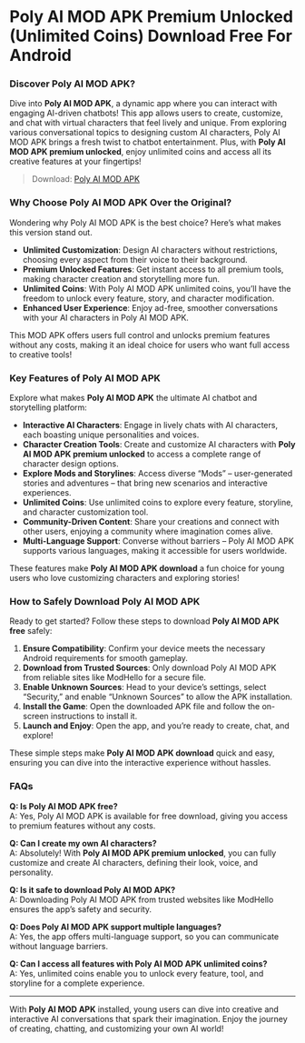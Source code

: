 # Poly AI MOD APK Premium Unlocked (Unlimited Coins) Download Free For Android

### Discover Poly AI MOD APK?

Dive into **Poly AI MOD APK**, a dynamic app where you can interact with engaging AI-driven chatbots! This app allows users to create, customize, and chat with virtual characters that feel lively and unique. From exploring various conversational topics to designing custom AI characters, Poly AI MOD APK brings a fresh twist to chatbot entertainment. Plus, with **Poly AI MOD APK premium unlocked**, enjoy unlimited coins and access all its creative features at your fingertips!

>Download: [Poly AI MOD APK](https://modhello.com/dramabox/)

### Why Choose Poly AI MOD APK Over the Original?

Wondering why Poly AI MOD APK is the best choice? Here’s what makes this version stand out. 

- **Unlimited Customization**: Design AI characters without restrictions, choosing every aspect from their voice to their background.
- **Premium Unlocked Features**: Get instant access to all premium tools, making character creation and storytelling more fun.
- **Unlimited Coins**: With Poly AI MOD APK unlimited coins, you’ll have the freedom to unlock every feature, story, and character modification.
- **Enhanced User Experience**: Enjoy ad-free, smoother conversations with your AI characters in Poly AI MOD APK.

This MOD APK offers users full control and unlocks premium features without any costs, making it an ideal choice for users who want full access to creative tools!

### Key Features of Poly AI MOD APK

Explore what makes **Poly AI MOD APK** the ultimate AI chatbot and storytelling platform:

- **Interactive AI Characters**: Engage in lively chats with AI characters, each boasting unique personalities and voices.
- **Character Creation Tools**: Create and customize AI characters with **Poly AI MOD APK premium unlocked** to access a complete range of character design options.
- **Explore Mods and Storylines**: Access diverse “Mods” – user-generated stories and adventures – that bring new scenarios and interactive experiences.
- **Unlimited Coins**: Use unlimited coins to explore every feature, storyline, and character customization tool.
- **Community-Driven Content**: Share your creations and connect with other users, enjoying a community where imagination comes alive.
- **Multi-Language Support**: Converse without barriers – Poly AI MOD APK supports various languages, making it accessible for users worldwide.

These features make **Poly AI MOD APK download** a fun choice for young users who love customizing characters and exploring stories!

### How to Safely Download Poly AI MOD APK

Ready to get started? Follow these steps to download **Poly AI MOD APK free** safely:

1. **Ensure Compatibility**: Confirm your device meets the necessary Android requirements for smooth gameplay.
2. **Download from Trusted Sources**: Only download Poly AI MOD APK from reliable sites like ModHello for a secure file.
3. **Enable Unknown Sources**: Head to your device’s settings, select “Security,” and enable “Unknown Sources” to allow the APK installation.
4. **Install the Game**: Open the downloaded APK file and follow the on-screen instructions to install it.
5. **Launch and Enjoy**: Open the app, and you’re ready to create, chat, and explore!

These simple steps make **Poly AI MOD APK download** quick and easy, ensuring you can dive into the interactive experience without hassles.

### FAQs

**Q: Is Poly AI MOD APK free?**  
A: Yes, Poly AI MOD APK is available for free download, giving you access to premium features without any costs.

**Q: Can I create my own AI characters?**  
A: Absolutely! With **Poly AI MOD APK premium unlocked**, you can fully customize and create AI characters, defining their look, voice, and personality.

**Q: Is it safe to download Poly AI MOD APK?**  
A: Downloading Poly AI MOD APK from trusted websites like ModHello ensures the app’s safety and security.

**Q: Does Poly AI MOD APK support multiple languages?**  
A: Yes, the app offers multi-language support, so you can communicate without language barriers.

**Q: Can I access all features with Poly AI MOD APK unlimited coins?**  
A: Yes, unlimited coins enable you to unlock every feature, tool, and storyline for a complete experience.

---

With **Poly AI MOD APK** installed, young users can dive into creative and interactive AI conversations that spark their imagination. Enjoy the journey of creating, chatting, and customizing your own AI world!

